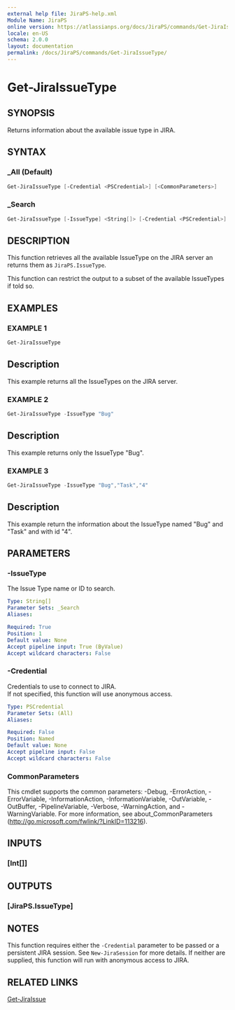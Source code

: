 ```yaml
---
external help file: JiraPS-help.xml
Module Name: JiraPS
online version: https://atlassianps.org/docs/JiraPS/commands/Get-JiraIssueType/
locale: en-US
schema: 2.0.0
layout: documentation
permalink: /docs/JiraPS/commands/Get-JiraIssueType/
---
```

# Get-JiraIssueType

## SYNOPSIS

Returns information about the available issue type in JIRA.

## SYNTAX

### _All (Default)

```powershell
Get-JiraIssueType [-Credential <PSCredential>] [<CommonParameters>]
```

### _Search

```powershell
Get-JiraIssueType [-IssueType] <String[]> [-Credential <PSCredential>] [<CommonParameters>]
```

## DESCRIPTION

This function retrieves all the available IssueType on the JIRA server an returns them as `JiraPS.IssueType`.

This function can restrict the output to a subset of the available IssueTypes if told so.

## EXAMPLES

### EXAMPLE 1

```powershell
Get-JiraIssueType
```

Description  
 -----------  
This example returns all the IssueTypes on the JIRA server.

### EXAMPLE 2

```powershell
Get-JiraIssueType -IssueType "Bug"
```

Description  
 -----------  
This example returns only the IssueType "Bug".

### EXAMPLE 3

```powershell
Get-JiraIssueType -IssueType "Bug","Task","4"
```

Description  
 -----------  
This example return the information about the IssueType named "Bug" and "Task" and with id "4".

## PARAMETERS

### -IssueType

The Issue Type name or ID to search.

```yaml
Type: String[]
Parameter Sets: _Search
Aliases:

Required: True
Position: 1
Default value: None
Accept pipeline input: True (ByValue)
Accept wildcard characters: False
```

### -Credential

Credentials to use to connect to JIRA.  
If not specified, this function will use anonymous access.

```yaml
Type: PSCredential
Parameter Sets: (All)
Aliases:

Required: False
Position: Named
Default value: None
Accept pipeline input: False
Accept wildcard characters: False
```

### CommonParameters

This cmdlet supports the common parameters: -Debug, -ErrorAction, -ErrorVariable, -InformationAction, -InformationVariable, -OutVariable, -OutBuffer, -PipelineVariable, -Verbose, -WarningAction, and -WarningVariable.
For more information, see about_CommonParameters (http://go.microsoft.com/fwlink/?LinkID=113216).

## INPUTS

### [Int[]]

## OUTPUTS

### [JiraPS.IssueType]

## NOTES

This function requires either the `-Credential` parameter to be passed or a persistent JIRA session.
See `New-JiraSession` for more details.
If neither are supplied, this function will run with anonymous access to JIRA.

## RELATED LINKS

[Get-JiraIssue](../Get-JiraIssue/)
